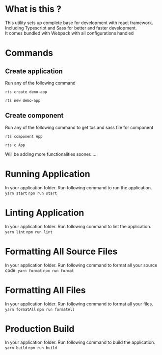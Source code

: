 # What is this ?

This utility sets up complete base for development with react framework. Including Typescript and Sass for better and faster development.  
It comes bundled with Webpack with all configurations handled

# Commands

## Create application

Run any of the following command

`rts create demo-app`

`rts new demo-app`

## Create component

Run any of the following command to get txs and sass file for component

`rts component App`

`rts c App`

Will be adding more functionalities sooner.....

# Running Application

In your application folder. Run following command to run the application.
`yarn start`
`npm run start`

# Linting Application

In your application folder. Run following command to lint the application.
`yarn lint`
`npm run lint`

# Formatting All Source Files

In your application folder. Run following command to format all your source code.
`yarn format`
`npm run format`

# Formatting All Files

In your application folder. Run following command to format all your files.
`yarn formatAll`
`npm run formatAll`

# Production Build

In your application folder. Run following command to build the application.
`yarn build`
`npm run build`
